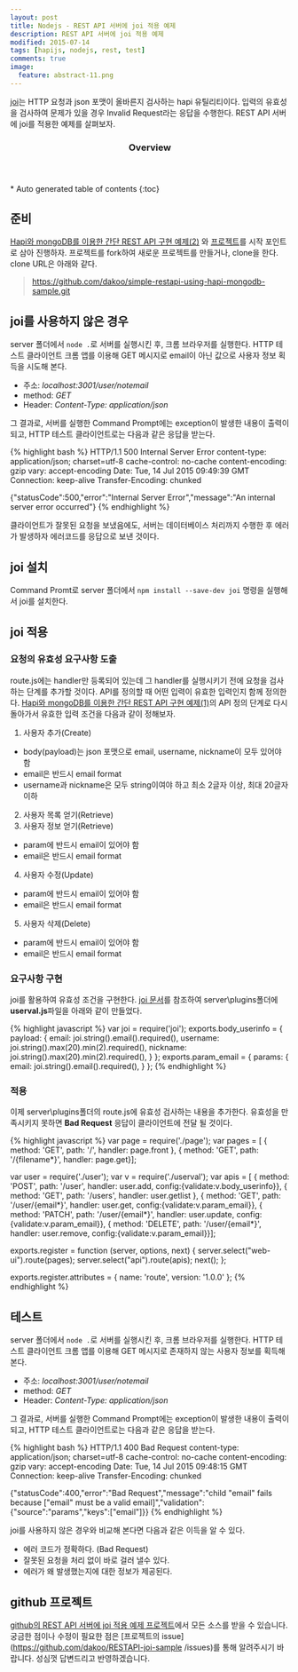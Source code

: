 ```yaml
---
layout: post
title: Nodejs - REST API 서버에 joi 적용 예제 
description: REST API 서버에 joi 적용 예제 
modified: 2015-07-14
tags: [hapijs, nodejs, rest, test]
comments: true
image:
  feature: abstract-11.png
---
```


[joi](https://github.com/hapijs/joi)는 HTTP 요청과 json 포맷이 올바른지 검사하는 hapi 유틸리티이다. 입력의 유효성을 검사하여 문제가 있을 경우 Invalid Request라는 응답을 수행한다. REST API 서버에 joi를 적용한 예제를 살펴보자.  

<section id="table-of-contents" class="toc">
  <header>
    <h3>Overview</h3>
  </header>
<div id="drawer" markdown="1">
*  Auto generated table of contents
{:toc}
</div>
</section><!-- /#table-of-contents -->

## 준비 

[Hapi와 mongoDB를 이용한 간단 REST API 구현 예제(2)](http://hochulshin.com/simple-restapi-using-hapi-mongodb-sample-2/) 와 [프로젝트](https://github.com/dakoo/simple-restapi-using-hapi-mongodb-sample)를 시작 포인트로 삼아 진행하자. 프로젝트를 fork하여 새로운 프로젝트를 만들거나, clone을 한다. clone URL은 아래와 같다.

>https://github.com/dakoo/simple-restapi-using-hapi-mongodb-sample.git


## joi를 사용하지 않은 경우 

server 폴더에서 `node .`로 서버를 실행시킨 후, 크롬 브라우저를 실행한다. HTTP 테스트 클라이언트 크롬 앱를 이용해 GET 메시지로 email이 아닌 값으로 사용자 정보 획득을 시도해 본다.  

- 주소: *localhost:3001/user/notemail*
- method: *GET*
- Header: *Content-Type: application/json* 

그 결과로, 서버를 실행한 Command Prompt에는 exception이 발생한 내용이 출력이 되고, 
HTTP 테스트 클라이언트로는 다음과 같은 응답을 받는다. 

{% highlight bash %}
HTTP/1.1 500 Internal Server Error
content-type: application/json; charset=utf-8
cache-control: no-cache
content-encoding: gzip
vary: accept-encoding
Date: Tue, 14 Jul 2015 09:49:39 GMT
Connection: keep-alive
Transfer-Encoding: chunked

{"statusCode":500,"error":"Internal Server Error","message":"An internal server error occurred"}
{% endhighlight %}

클라이언트가 잘못된 요청을 보냈음에도, 서버는 데이터베이스 처리까지 수행한 후 에러가 발생하자 에러코드를 응답으로 보낸 것이다. 

## joi 설치 

Command Promt로 server 폴더에서 `npm install --save-dev joi` 명령을 실행해서 joi를 설치한다. 

## joi 적용 

### 요청의 유효성 요구사항 도출

route.js에는 handler만 등록되어 있는데 그 handler를 실행시키기 전에 요청을 검사하는 단계를 추가할 것이다. API를 정의할 때 어떤 입력이 유효한 입력인지 함께 정의한다. [Hapi와 mongoDB를 이용한 간단 REST API 구현 예제(1)](http://dakoo.github.io/simple-restapi-using-hapi-mongodb-sample-1/)의 API 정의 단계로 다시 돌아가서 유효한 입력 조건을 다음과 같이 정해보자. 

1. 사용자 추가(Create)
- body(payload)는 json 포맷으로 email, username, nickname이 모두 있어야 함
- email은 반드시 email format
- username과 nickname은 모두 string이여야 하고 최소 2글자 이상, 최대 20글자 이하
2. 사용자 목록 얻기(Retrieve)
3. 사용자 정보 얻기(Retrieve)
- param에 반드시 email이 있어야 함
- email은 반드시 email format
4. 사용자 수정(Update)
- param에 반드시 email이 있어야 함
- email은 반드시 email format
5. 사용자 삭제(Delete)
- param에 반드시 email이 있어야 함
- email은 반드시 email format

### 요구사항 구현

joi를 활용하여 유효성 조건을 구현한다. [joi 문서](https://github.com/hapijs/joi#stringemailoptions)를 참조하여 server\plugins폴더에 **userval.js**파일을 아래와 같이 만들었다. 

{% highlight javascript %}
var joi = require('joi');
exports.body_userinfo = {
    payload: {
        email: joi.string().email().required(),
        username: joi.string().max(20).min(2).required(),
        nickname: joi.string().max(20).min(2).required(),
    }
};
exports.param_email = {
    params: {
        email: joi.string().email().required(),
    }
};
{% endhighlight %}

### 적용

이제 server\plugins폴더의 route.js에 유효성 검사하는 내용을 추가한다. 유효성을 만족시키지 못하면 **Bad Request** 응답이 클라이언트에 전달 될 것이다. 

{% highlight javascript %}
var page = require('./page');
var pages = [
    { method: 'GET', path: '/', handler: page.front },
    { method: 'GET', path: '/{filename*}', handler: page.get}];

var user = require('./user');
var v = require('./userval');
var apis = [
    { method: 'POST', path: '/user', handler: user.add, config:{validate:v.body_userinfo}},
    { method: 'GET', path: '/users', handler: user.getlist },
    { method: 'GET', path: '/user/{email*}', handler: user.get, config:{validate:v.param_email}},
    { method: 'PATCH', path: '/user/{email*}', handler: user.update, config:{validate:v.param_email}},
    { method: 'DELETE', path: '/user/{email*}', handler: user.remove, config:{validate:v.param_email}}];

exports.register = function (server, options, next) {
    server.select("web-ui").route(pages);
    server.select("api").route(apis);
    next();
};

exports.register.attributes = {
    name: 'route',
    version: '1.0.0'
};
{% endhighlight %}

## 테스트 

server 폴더에서 `node .`로 서버를 실행시킨 후, 크롬 브라우저를 실행한다. HTTP 테스트 클라이언트 크롬 앱를 이용해 GET 메시지로 존재하지 않는 사용자 정보를 획득해 본다. 

- 주소: *localhost:3001/user/notemail*
- method: *GET*
- Header: *Content-Type: application/json* 

그 결과로, 서버를 실행한 Command Prompt에는 exception이 발생한 내용이 출력이 되고, 
HTTP 테스트 클라이언트로는 다음과 같은 응답을 받는다. 

{% highlight bash %}
HTTP/1.1 400 Bad Request
content-type: application/json; charset=utf-8
cache-control: no-cache
content-encoding: gzip
vary: accept-encoding
Date: Tue, 14 Jul 2015 09:48:15 GMT
Connection: keep-alive
Transfer-Encoding: chunked

{"statusCode":400,"error":"Bad Request","message":"child \"email\" fails because [\"email\" must be a valid email]","validation":{"source":"params","keys":["email"]}}
{% endhighlight %}

 joi를 사용하지 않은 경우와 비교해 본다면 다음과 같은 이득을 알 수 있다. 

- 에러 코드가 정확하다. (Bad Request)
- 잘못된 요청을 처리 없이 바로 걸러 낼수 있다. 
- 에러가 왜 발생했는지에 대한 정보가 제공된다. 


## github 프로젝트 

[github의 REST API 서버에 joi 적용 예제 프로젝트](https://github.com/dakoo/RESTAPI-joi-sample
)에서 모든 소스를 받을 수 있습니다. 
궁금한 점이나 수정이 필요한 점은 [프로젝트의 issue](https://github.com/dakoo/RESTAPI-joi-sample
/issues)를 통해 알려주시기 바랍니다. 성심껏 답변드리고 반영하겠습니다. 


